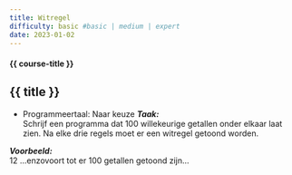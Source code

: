 ```yaml
---
title: Witregel
difficulty: basic #basic | medium | expert
date: 2023-01-02
---
```


#### {{ course-title }}

## {{ title }}

* Programmeertaal: Naar keuze
***Taak:***  
Schrijf een programma dat 100 willekeurige getallen onder elkaar laat
zien. Na elke drie regels moet er een witregel getoond worden.

***Voorbeeld:***  
12 ...enzovoort tot er 100 getallen getoond zijn...
